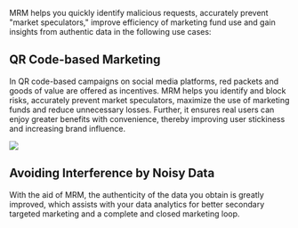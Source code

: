 
MRM helps you quickly identify malicious requests, accurately prevent "market speculators," improve efficiency of marketing fund use and gain insights from authentic data in the following use cases:

## QR Code-based Marketing

In QR code-based campaigns on social media platforms, red packets and goods of value are offered as incentives. MRM helps you identify and block risks, accurately prevent market speculators, maximize the use of marketing funds and reduce unnecessary losses. Further, it ensures real users can enjoy greater benefits with convenience, thereby improving user stickiness and increasing brand influence.


![](https://main.qcloudimg.com/raw/0cada207b19f96797133b09961fa17aa.png)

## Avoiding Interference by Noisy Data

With the aid of MRM, the authenticity of the data you obtain is greatly improved, which assists with your data analytics for better secondary targeted marketing and a complete and closed marketing loop.
